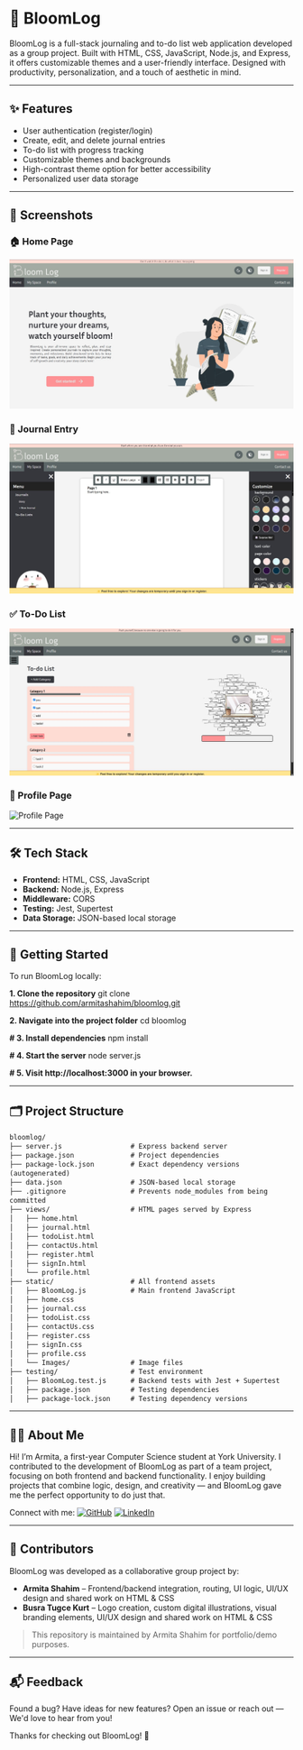 # 🌸 BloomLog

BloomLog is a full-stack journaling and to-do list web application developed as a group project. Built with HTML, CSS, JavaScript, Node.js, and Express, it offers customizable themes and a user-friendly interface.
Designed with productivity, personalization, and a touch of aesthetic in mind.


------

## ✨ Features

- User authentication (register/login)
- Create, edit, and delete journal entries
- To-do list with progress tracking
- Customizable themes and backgrounds
- High-contrast theme option for better accessibility
- Personalized user data storage

------

## 📸 Screenshots

### 🏠 Home Page
![Home Page](images/home_page.jpg)

### 📓 Journal Entry
![Journal Entry](images/journal_page.jpg)

### ✅ To-Do List
![To-Do List](images/todo_page.jpg)

### 👤 Profile Page
![Profile Page](images/profile.jpg)

------

## 🛠️ Tech Stack

- **Frontend:** HTML, CSS, JavaScript
- **Backend:** Node.js, Express
- **Middleware:** CORS
- **Testing:** Jest, Supertest
- **Data Storage:** JSON-based local storage

------

## 🚀 Getting Started

To run BloomLog locally:

**1. Clone the repository**
git clone https://github.com/armitashahim/bloomlog.git

**2. Navigate into the project folder**
cd bloomlog

**# 3. Install dependencies**
npm install

**# 4. Start the server**
node server.js

**# 5. Visit http://localhost:3000 in your browser.**

------

## 🗂️ Project Structure
```
bloomlog/
├── server.js                 # Express backend server
├── package.json              # Project dependencies
├── package-lock.json         # Exact dependency versions (autogenerated)
├── data.json                 # JSON-based local storage
├── .gitignore                # Prevents node_modules from being committed
├── views/                    # HTML pages served by Express
│   ├── home.html
│   ├── journal.html
│   ├── todoList.html
│   ├── contactUs.html
│   ├── register.html
│   ├── signIn.html
│   └── profile.html
├── static/                   # All frontend assets
│   ├── BloomLog.js           # Main frontend JavaScript
│   ├── home.css
│   ├── journal.css
│   ├── todoList.css
│   ├── contactUs.css
│   ├── register.css
│   ├── signIn.css
│   ├── profile.css
│   └── Images/               # Image files 
├── testing/                  # Test environment 
│   ├── BloomLog.test.js      # Backend tests with Jest + Supertest
│   ├── package.json          # Testing dependencies
│   ├── package-lock.json     # Testing dependency versions
```
------

## 🙋‍♀️ About Me

Hi! I’m Armita, a first-year Computer Science student at York University.
I contributed to the development of BloomLog as part of a team project, focusing on both frontend and backend functionality.
I enjoy building projects that combine logic, design, and creativity — and BloomLog gave me the perfect opportunity to do just that.

Connect with me:
[![GitHub](https://img.shields.io/badge/GitHub-Profile-blue?logo=github)](https://github.com/armitashahim)
[![LinkedIn](https://img.shields.io/badge/LinkedIn-Profile-blue?logo=linkedin)](https://www.linkedin.com/in/armita-shahim-63598b323/)

------

## 👥 Contributors

BloomLog was developed as a collaborative group project by:

- **Armita Shahim** – Frontend/backend integration, routing, UI logic, UI/UX design and shared work on HTML & CSS
- **Busra Tugce Kurt** – Logo creation, custom digital illustrations, visual branding elements, UI/UX design and shared work on HTML & CSS

> This repository is maintained by Armita Shahim for portfolio/demo purposes.

------

## 📬 Feedback

Found a bug? Have ideas for new features?
Open an issue or reach out — We'd love to hear from you!

Thanks for checking out BloomLog! 💜

